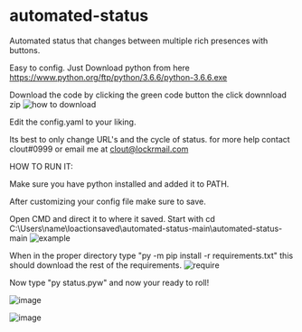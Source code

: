 # automated-status
Automated status that changes between multiple rich presences with buttons.

Easy to config. Just Download python from here 
https://www.python.org/ftp/python/3.6.6/python-3.6.6.exe

Download the code by clicking the green code button the click downnload zip
![how to download](https://cdn.discordapp.com/attachments/749528630673276938/847248654938800179/unknown.png)

Edit the config.yaml to your liking.

Its best to only change URL's and the cycle of status.
for more help contact clout#0999 or email me at clout@lockrmail.com






HOW TO RUN IT:

Make sure you have python installed and added it to PATH.

After customizing your config file make sure to save.

Open CMD and direct it to where it saved. Start with cd C:\Users\name\loactionsaved\automated-status-main\automated-status-main
![example](https://user-images.githubusercontent.com/75420281/119742472-7e8f1e80-be4d-11eb-962e-e13d7ad47089.png)

When in the proper directory type "py -m pip install -r requirements.txt" this should download the rest of the requirements.
![require](https://user-images.githubusercontent.com/75420281/119742852-4d631e00-be4e-11eb-8db3-6c0b55ef2e78.png)

Now type "py status.pyw" and now your ready to roll!

![image](https://user-images.githubusercontent.com/75420281/119743040-a3d05c80-be4e-11eb-8e70-ff4acee0b915.png)

![image](https://user-images.githubusercontent.com/75420281/119742992-8c916f00-be4e-11eb-8e5a-59aefe810227.png)
